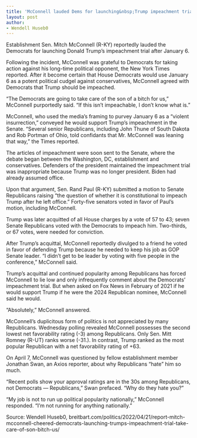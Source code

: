 ```yaml
---
title: 'McConnell lauded Dems for launching&nbsp;Trump impeachment trial'
layout: post
author:
- Wendell Huseb0
---
```


Establishment Sen. Mitch McConnell (R-KY) reportedly lauded the Democrats for launching Donald Trump’s impeachment trial after January 6.

Following the incident, McConnell was grateful to Democrats for taking action against his long-time political opponent, the New York Times reported. After it become certain that House Democrats would use January 6 as a potent political cudgel against conservatives, McConnell agreed with Democrats that Trump should be impeached.

“The Democrats are going to take care of the son of a bitch for us,” McConnell purportedly said. “If this isn’t impeachable, I don’t know what is.”

McConnell, who used the media’s framing to purvey January 6 as a “violent insurrection,” conveyed he would support Trump’s impeachment in the Senate. “Several senior Republicans, including John Thune of South Dakota and Rob Portman of Ohio, told confidants that Mr. McConnell was leaning that way,” the Times reported.

The articles of impeachment were soon sent to the Senate, where the debate began between the Washington, DC, establishment and conservatives. Defenders of the president maintained the impeachment trial was inappropriate because Trump was no longer president. Biden had already assumed office.

Upon that argument, Sen. Rand Paul (R-KY) submitted a motion to Senate Republicans raising “the question of whether it is constitutional to impeach Trump after he left office.” Forty-five senators voted in favor of Paul’s motion, including McConnell.

Trump was later acquitted of all House charges by a vote of 57 to 43; seven Senate Republicans voted with the Democrats to impeach him. Two-thirds, or 67 votes, were needed for conviction.

After Trump’s acquittal, McConnell reportedly divulged to a friend he voted in favor of defending Trump because he needed to keep his job as GOP Senate leader. “I didn’t get to be leader by voting with five people in the conference,” McConnell said.

Trump’s acquittal and continued popularity among Republicans has forced McConnell to lie low and only infrequently comment about the Democrats’ impeachment trial. But when asked on Fox News in February of 2021 if he would support Trump if he were the 2024 Republican nominee, McConnell said he would.

“Absolutely,” McConnell answered.

McConnell’s duplicitous form of politics is not appreciated by many Republicans. Wednesday polling revealed McConnell possesses the second lowest net favorability rating (-3) among Republicans. Only Sen. Mitt Romney (R-UT) ranks worse (-31.). In contrast, Trump ranked as the most popular Republican with a net favorability rating of +63.

On April 7, McConnell was questioned by fellow establishment member Jonathan Swan, an Axios reporter, about why Republicans “hate” him so much.

“Recent polls show your approval ratings are in the 30s among Republicans, not Democrats — Republicans,” Swan prefaced. “Why do they hate you?”

“My job is not to run up political popularity nationally,” McConnell responded. “I’m not running for anything nationally.”

Source: Wendell Huseb0, breitbart.com/politics/2022/04/21/report-mitch-mcconnell-cheered-democrats-launching-trumps-impeachment-trial-take-care-of-son-bitch-us/
